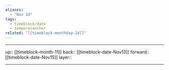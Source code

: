 ```yaml
---
aliases:
  - "Nov 14"
tags:
  - timeblock/date
  - temporalanchor
related: "[[timeblock-monthday-14]]"
---
```




***

up:: [[timeblock-month-11]]
back:: [[timeblock-date-Nov13]]
forward:: [[timeblock-date-Nov15]]
layer:: 

***
